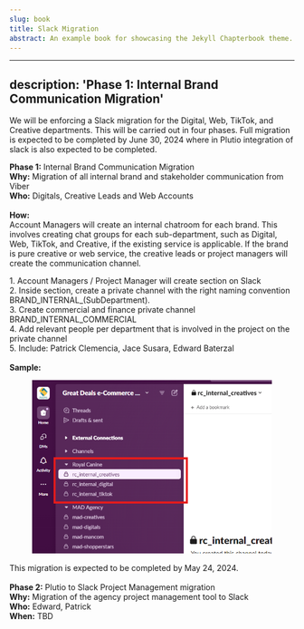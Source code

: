 ```yaml
---
slug: book
title: Slack Migration
abstract: An example book for showcasing the Jekyll Chapterbook theme.
---
```


---
description: 'Phase 1: Internal Brand Communication Migration'
---
 

We will be enforcing a Slack migration for the Digital, Web, TikTok, and Creative departments. This will be carried out in four phases. Full migration is expected to be completed by June 30, 2024 where in Plutio integration of slack is also expected to be completed.

**Phase 1:** Internal Brand Communication Migration\
**Why:** Migration of all internal brand and stakeholder communication from Viber\
**Who:** Digitals, Creative Leads and Web Accounts\
\
**How:**\
Account Managers will create an internal chatroom for each brand. This involves creating chat groups for each sub-department, such as Digital, Web, TikTok, and Creative, if the existing service is applicable. If the brand is pure creative or web service, the creative leads or project managers will create the communication channel.

1\. Account Managers / Project Manager will create section on Slack \
2\. Inside section, create a private channel with the right naming convention BRAND\_INTERNAL\_(SubDepartment).\
3\. Create commercial and finance private channel BRAND\_INTERNAL\_COMMERCIAL\
4\. Add relevant people per department that is involved in the project on the private channel\
5\. Include: Patrick Clemencia, Jace Susara, Edward Baterzal\
\
**Sample:**

<figure><img src=".gitbook/assets/image (2).png" alt=""><figcaption></figcaption></figure>

This migration is expected to be completed by May 24, 2024.\
\
**Phase 2:** Plutio to Slack Project Management migration\
**Why:** Migration of the agency project management tool to Slack\
**Who:** Edward, Patrick\
**When:** TBD

